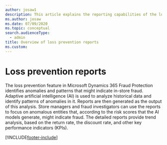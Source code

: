 ```yaml
---
author: josaw1
description: This article explains the reporting capabilities of the loss prevention feature in Microsoft Dynamics 365 Fraud Protection.
ms.author: josaw
ms.date: 07/09/2020
ms.topic: conceptual
search.audienceType:
  - admin
title: Overview of loss prevention reports
ms.custom: 
---
```


# Loss prevention reports

The loss prevention feature in Microsoft Dynamics 365 Fraud Protection identifies anomalies and patterns that might indicate in-store fraud. Adaptive artificial intelligence (AI) is used to analyze historical data and identify patterns of anomalies in it. Reports are then generated as the output of this analysis. Store managers and fraud investigators can use the reports to focus on anomalous entities that, according to the risk scores that the AI models generate, might indicate fraud. The detailed reports provide trend analysis, based on the return rate, the discount rate, and other key performance indicators (KPIs).


[!INCLUDE[footer-include](includes/footer-banner.md)]
